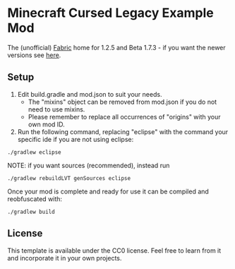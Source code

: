 # Minecraft Cursed Legacy Example Mod

The (unofficial) [Fabric](https://fabricmc.net/) home for 1.2.5 and Beta 1.7.3 - if you want the newer versions see [here](https://github.com/FabricMC/fabric-example-mod).

## Setup
1. Edit build.gradle and mod.json to suit your needs.
    * The "mixins" object can be removed from mod.json if you do not need to use mixins.
    * Please remember to replace all occurrences of "origins" with your own mod ID.
2. Run the following command, replacing "eclipse" with the command your specific ide if you are not using eclipse:

```
./gradlew eclipse
```

NOTE: if you want sources (recommended), instead run

```
./gradlew rebuildLVT genSources eclipse
```

Once your mod is complete and ready for use it can be compiled and reobfuscated with:

```
./gradlew build
```

## License

This template is available under the CC0 license. Feel free to learn from it and incorporate it in your own projects.
